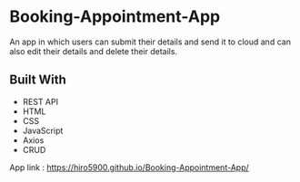 # Booking-Appointment-App
An app in which users can submit their details and send it to cloud and can also edit their details and delete their details.

## Built With 
- REST API
- HTML
- CSS
- JavaScript
- Axios
- CRUD

App link : https://hiro5900.github.io/Booking-Appointment-App/

